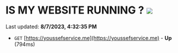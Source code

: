 # IS MY WEBSITE RUNNING ? [![](https://img.shields.io/static/v1?label=Sponsor&message=%E2%9D%A4&logo=GitHub&color=%23fe8e86)](https://github.com/sponsors/<username>)

Last updated: **8/7/2023, 4:32:35 PM**

- `GET` [https://youssefservice.me](https://youssefservice.me) - **Up** (794ms)
